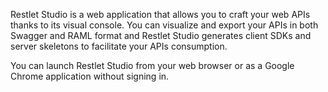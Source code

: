 Restlet Studio is a web application that allows you to craft your web APIs thanks to its visual console. You can visualize and export your APIs in both Swagger and RAML format and Restlet Studio generates client SDKs and server skeletons to facilitate your APIs consumption.

You can launch Restlet Studio from your web browser or as a Google Chrome application without signing in.